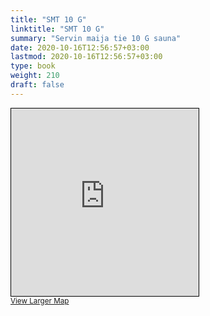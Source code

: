 ```yaml
---
title: "SMT 10 G"
linktitle: "SMT 10 G"
summary: "Servin maija tie 10 G sauna"
date: 2020-10-16T12:56:57+03:00
lastmod: 2020-10-16T12:56:57+03:00
type: book
weight: 210
draft: false
---
```


<iframe width="300" height="300" frameborder="0" scrolling="no" marginheight="0" marginwidth="0" src="https://www.openstreetmap.org/export/embed.html?bbox=24.83469128608704%2C60.19119476155818%2C24.83917057514191%2C60.19240408384752&amp;layer=mapnik&amp;marker=60.191799428272105%2C24.83693093061447" style="border: 1px solid black"></iframe><br/><small><a href="https://www.openstreetmap.org/?mlat=60.19180&amp;mlon=24.83693#map=19/60.19180/24.83693&amp;layers=N">View Larger Map</a></small>
